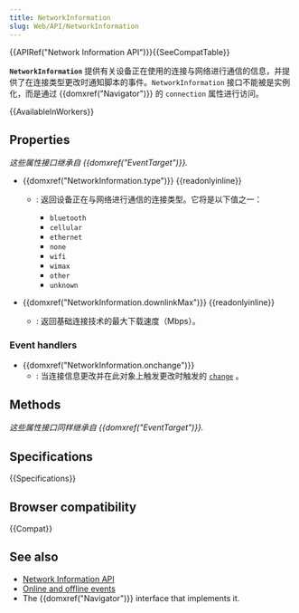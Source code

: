 ```yaml
---
title: NetworkInformation
slug: Web/API/NetworkInformation
---
```


{{APIRef("Network Information API")}}{{SeeCompatTable}}

**`NetworkInformation`** 提供有关设备正在使用的连接与网络进行通信的信息，并提供了在连接类型更改时通知脚本的事件。`NetworkInformation` 接口不能被是实例化，而是通过 {{domxref("Navigator")}} 的 `connection` 属性进行访问。

{{AvailableInWorkers}}

## Properties

_这些属性接口继承自 {{domxref("EventTarget")}}._

- {{domxref("NetworkInformation.type")}} {{readonlyinline}}

  - : 返回设备正在与网络进行通信的连接类型。它将是以下值之一：

    - `bluetooth`
    - `cellular`
    - `ethernet`
    - `none`
    - `wifi`
    - `wimax`
    - `other`
    - `unknown`

- {{domxref("NetworkInformation.downlinkMax")}} {{readonlyinline}}
  - : 返回基础连接技术的最大下载速度（Mbps）。

### Event handlers

- {{domxref("NetworkInformation.onchange")}}
  - : 当连接信息更改并在此对象上触发更改时触发的 [`change`](/zh-CN/docs/Web/API/HTMLElement/change_event) 。

## Methods

_这些属性接口同样继承自 {{domxref("EventTarget")}}._

## Specifications

{{Specifications}}

## Browser compatibility

{{Compat}}

## See also

- [Network Information API](/zh-CN/docs/Web/API/Network_Information_API)
- [Online and offline events](/zh-CN/docs/Online_and_offline_events)
- The {{domxref("Navigator")}} interface that implements it.
